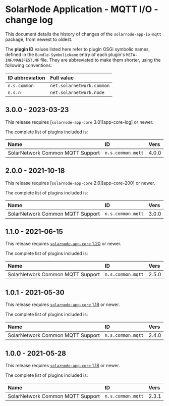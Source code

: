 # SolarNode Application - MQTT I/O - change log

This document details the history of changes of the `solarnode-app-io-mqtt` package, from
newest to oldest.

The **plugin ID** values listed here refer to plugin OSGi symbolic names, defined in the
`Bundle-SymbolicName` entry of each plugin's `META-INF/MANIFEST.MF` file. They are abbreviated to
make them shorter, using the following conventions:

| ID abbreviation | Full value                |
|:----------------|:--------------------------|
| `n.s.common`    | `net.solarnetwork.common` |
| `n.s.n`         | `net.solarnetwork.node`   |

## 3.0.0 - 2023-03-23

This release requires [`solarnode-app-core` 3.0][app-core-log] or newer.

The complete list of plugins included is:

| Name                             | ID                | Vers  |
|:---------------------------------|:------------------|:------|
| SolarNetwork Common MQTT Support | `n.s.common.mqtt` | 4.0.0 |


## 2.0.0 - 2021-10-18

This release requires [`solarnode-app-core` 2.0][app-core-200] or newer.

The complete list of plugins included is:

| Name                             | ID                | Vers  |
|:---------------------------------|:------------------|:------|
| SolarNetwork Common MQTT Support | `n.s.common.mqtt` | 3.0.0 |


## 1.1.0 - 2021-06-15

This release requires [`solarnode-app-core` 1.20][app-core-1180] or newer.

The complete list of plugins included is:

| Name                             | ID                | Vers  |
|:---------------------------------|:------------------|:------|
| SolarNetwork Common MQTT Support | `n.s.common.mqtt` | 2.5.0 |


## 1.0.1 - 2021-05-30

This release requires [`solarnode-app-core` 1.18][app-core-1180] or newer.

The complete list of plugins included is:

| Name                             | ID                | Vers  |
|:---------------------------------|:------------------|:------|
| SolarNetwork Common MQTT Support | `n.s.common.mqtt` | 2.4.0 |


## 1.0.0 - 2021-05-28

This release requires [`solarnode-app-core` 1.18][app-core-1180] or newer.

The complete list of plugins included is:

| Name                             | ID                | Vers  |
|:---------------------------------|:------------------|:------|
| SolarNetwork Common MQTT Support | `n.s.common.mqtt` | 2.3.1 |

[app-core-1180]: ../../solarnode-app-core/debian/CHANGELOG.md#1180---2021-05-28
